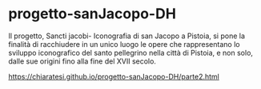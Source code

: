 # progetto-sanJacopo-DH
Il progetto, Sancti jacobi- Iconografia di san Jacopo a Pistoia, si pone la finalità di racchiudere in un unico luogo le opere che rappresentano lo sviluppo iconografico del santo pellegrino nella città di Pistoia, e non solo, dalle sue origini fino alla fine del XVII secolo.

https://chiaratesi.github.io/progetto-sanJacopo-DH/parte2.html
